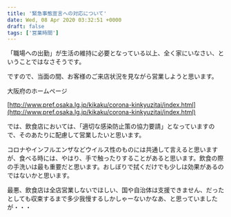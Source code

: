 ```yaml
---
title: '緊急事態宣言への対応について'
date: Wed, 08 Apr 2020 03:32:51 +0000
draft: false
tags: ['営業時間']
---
```


「職場への出勤」が生活の維持に必要となっている以上、全く家にいなさい、ということではなさそうです。

ですので、当面の間、お客様のご来店状況を見ながら営業しようと思います。

大阪府のホームページ

[http://www.pref.osaka.lg.jp/kikaku/corona-kinkyuzitai/index.html](http://www.pref.osaka.lg.jp/kikaku/corona-kinkyuzitai/index.html)

では、飲食店においては、「適切な感染防止策の協力要請」となっていますので、そのあたりに配慮して営業したいと思います。

コロナやインフルエンザなどウイルス性のものには共通して言えると思いますが、食べる時には、やはり、手で触ったりすることがあると思います。飲食の際の手洗いは最も重要だと思います。おしぼりで拭くだけでも少しは効果があるのではないかと思います。

最悪、飲食店は全店営業しないでほしい、国や自治体は支援できません、だったとしても収束するまで多少我慢するしかしゃーないかなあ、と思っていましたが・・・